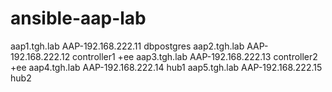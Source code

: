 # ansible-aap-lab



aap1.tgh.lab  AAP-192.168.222.11  dbpostgres 
aap2.tgh.lab  AAP-192.168.222.12  controller1 +ee
aap3.tgh.lab  AAP-192.168.222.13  controller2 +ee
aap4.tgh.lab  AAP-192.168.222.14  hub1
aap5.tgh.lab  AAP-192.168.222.15  hub2
